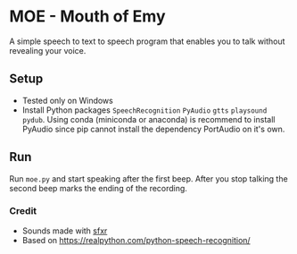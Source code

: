 # MOE - Mouth of Emy
A simple speech to text to speech program that enables you to talk without revealing your voice.

## Setup
- Tested only on Windows
- Install Python packages `SpeechRecognition` `PyAudio` `gtts` `playsound` `pydub`. Using conda (miniconda or anaconda) is recommend to install PyAudio since pip cannot install the dependency PortAudio on it's own.

## Run
Run `moe.py` and start speaking after the first beep. After you stop talking the second beep marks the ending of the recording.

### Credit
- Sounds made with [sfxr](http://www.drpetter.se/project_sfxr.html)
- Based on https://realpython.com/python-speech-recognition/